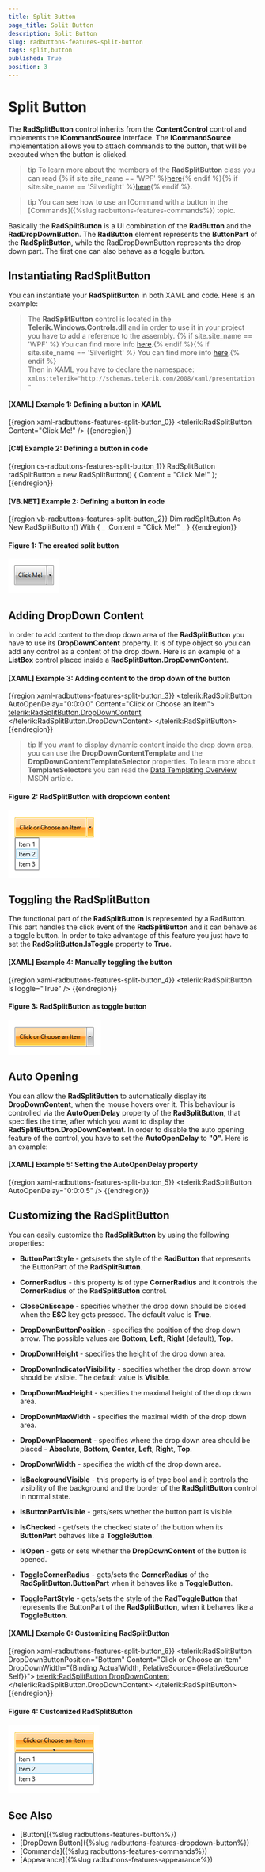 ```yaml
---
title: Split Button
page_title: Split Button
description: Split Button
slug: radbuttons-features-split-button
tags: split,button
published: True
position: 3
---
```


# Split Button

The __RadSplitButton__ control inherits from the __ContentControl__ control and implements the __ICommandSource__ interface. The __ICommandSource__ implementation allows you to attach commands to the button, that will be executed when the button is clicked.  

>tip To learn more about the members of the __RadSplitButton__ class you can read {% if site.site_name == 'WPF' %}[here](https://docs.telerik.com/devtools/wpf/api/html/properties_t_telerik_windows_controls_radsplitbutton.htm){% endif %}{% if site.site_name == 'Silverlight' %}[here](https://docs.telerik.com/devtools/silverlight/api/html/properties_t_telerik_windows_controls_radsplitbutton.htm){% endif %}.

>tip You can see how to use an ICommand with a button in the [Commands]({%slug radbuttons-features-commands%}) topic.	  

Basically the __RadSplitButton__ is a UI combination of the __RadButton__ and the __RadDropDownButton__. The __RadButton__ element represents the __ButtonPart__ of the __RadSplitButton__, while the RadDropDownButton represents the drop down part. The first one can also behave as a toggle button.	  

## Instantiating RadSplitButton

You can instantiate your __RadSplitButton__ in both XAML and code. Here is an example:		

>The __RadSplitButton__ control is located in the __Telerik.Windows.Controls.dll__ and in order to use it in your project you have to add a reference to the assembly. {% if site.site_name == 'WPF' %} You can find more info [here](http://www.telerik.com/help/wpf/installation-installing-controls-dependencies-wpf.html).{% endif %}{% if site.site_name == 'Silverlight' %} You can find more info [here](http://www.telerik.com/help/silverlight/installation-installing-controls-dependencies.html).{% endif %}  
>Then in XAML you have to declare the namespace: `xmlns:telerik="http://schemas.telerik.com/2008/xaml/presentation"`

#### __[XAML] Example 1: Defining a button in XAML__
{{region xaml-radbuttons-features-split-button_0}}
	<telerik:RadSplitButton Content="Click Me!" />
{{endregion}}

#### __[C#] Example 2: Defining a button in code__
{{region cs-radbuttons-features-split-button_1}}
	RadSplitButton radSplitButton = new RadSplitButton() { Content = "Click Me!" };
{{endregion}}

#### __[VB.NET] Example 2: Defining a button in code__
{{region vb-radbuttons-features-split-button_2}}
	Dim radSplitButton As New RadSplitButton() With { _
	    .Content = "Click Me!" _
	}
{{endregion}}

#### __Figure 1: The created split button__
![The created split button](images/radbuttons-features-split-button-0.png)

## Adding DropDown Content

In order to add content to the drop down area of the __RadSplitButton__ you have to use its __DropDownContent__ property. It is of type object so you can add any control as a content of the drop down. Here is an example of a __ListBox__ control placed inside a __RadSplitButton.DropDownContent__.		

#### __[XAML] Example 3: Adding content to the drop down of the button__
{{region xaml-radbuttons-features-split-button_3}}
	<telerik:RadSplitButton AutoOpenDelay="0:0:0.0"
	                        Content="Click or Choose an Item">
	    <telerik:RadSplitButton.DropDownContent>
	        <ListBox>
	            <ListBoxItem Content="Item 1" />
	            <ListBoxItem Content="Item 2" />
	            <ListBoxItem Content="Item 3" />
	        </ListBox>
	    </telerik:RadSplitButton.DropDownContent>
	</telerik:RadSplitButton>
{{endregion}}

>tip If you want to display dynamic content inside the drop down area, you can use the __DropDownContentTemplate__ and the __DropDownContentTemplateSelector__ properties. To learn more about __TemplateSelectors__ you can read the [Data Templating Overview](https://msdn.microsoft.com/en-us/library/ms742521(v=vs.100).aspx) MSDN article.

#### __Figure 2: RadSplitButton with dropdown content__
![RadSplitButton with dropdown content](images/radbuttons-features-split-button-1.png)

## Toggling the RadSplitButton

The functional part of the __RadSplitButton__ is represented by a RadButton. This part handles the click event of the __RadSplitButton__ and it can behave as a toggle button. In order to take advantage of this feature you just have to set the __RadSplitButton.IsToggle__ property to __True__.		

#### __[XAML] Example 4: Manually toggling the button__
{{region xaml-radbuttons-features-split-button_4}}
	<telerik:RadSplitButton IsToggle="True" />
{{endregion}}

#### __Figure 3: RadSplitButton as toggle button__
![RadSplitButton as toggle button](images/radbuttons-features-split-button-2.png)

## Auto Opening

You can allow the __RadSplitButton__ to automatically display its __DropDownContent__, when the mouse hovers over it. This behaviour is controlled via the __AutoOpenDelay__ property of the __RadSplitButton__, that specifies the time, after which you want to display the __RadSplitButton.DropDownContent__. In order to disable the auto opening feature of the control, you have to set the __AutoOpenDelay__ to __"0"__. Here is an example:		

#### __[XAML] Example 5: Setting the AutoOpenDelay property__
{{region xaml-radbuttons-features-split-button_5}}
	<telerik:RadSplitButton AutoOpenDelay="0:0:0.5" />
{{endregion}}

## Customizing the RadSplitButton

You can easily customize the __RadSplitButton__ by using the following properties:		

* __ButtonPartStyle__ - gets/sets the style of the __RadButton__ that represents the ButtonPart of the __RadSplitButton__.

* __CornerRadius__ - this property is of type __CornerRadius__ and it controls the __CornerRadius__ of the __RadSplitButton__ control.

* __CloseOnEscape__ - specifies whether the drop down should be closed when the __ESC__ key gets pressed. The default value is __True__.

* __DropDownButtonPosition__ - specifies the position of the drop down arrow. The possible values are __Bottom__, __Left__, __Right__ (default), __Top__.

* __DropDownHeight__ - specifies the height of the drop down area.

* __DropDownIndicatorVisibility__ - specifies whether the drop down arrow should be visible. The default value is __Visible__.

* __DropDownMaxHeight__ - specifies the maximal height of the drop down area.

* __DropDownMaxWidth__ - specifies the maximal width of the drop down area.

* __DropDownPlacement__ - specifies where the drop down area should be placed - __Absolute__, __Bottom__, __Center__, __Left__, __Right__, __Top__.

* __DropDownWidth__ - specifies the width of the drop down area.

* __IsBackgroundVisible__ - this property is of type bool and it controls the visibility of the background and the border of the __RadSplitButton__ control in normal state.

* __IsButtonPartVisible__ - gets/sets whether the button part is visible.

* __IsChecked__ - get/sets the checked state of the button when its __ButtonPart__ behaves like a __ToggleButton__.

* __IsOpen__ - gets or sets whether the __DropDownContent__ of the button is opened.

* __ToggleCornerRadius__ - gets/sets the __CornerRadius__ of the __RadSplitButton.ButtonPart__ when it behaves like a __ToggleButton__.

* __TogglePartStyle__ - gets/sets the style of the __RadToggleButton__ that represents the ButtonPart of the __RadSplitButton__, when it behaves like a __ToggleButton__.

#### __[XAML] Example 6: Customizing RadSplitButton__
{{region xaml-radbuttons-features-split-button_6}}
	<telerik:RadSplitButton DropDownButtonPosition="Bottom" 
							Content="Click or Choose an Item" 
							DropDownWidth="{Binding ActualWidth, RelativeSource={RelativeSource Self}}">
		<telerik:RadSplitButton.DropDownContent>
			<ListBox>
				<ListBoxItem Content="Item 1" />
				<ListBoxItem Content="Item 2" />
				<ListBoxItem Content="Item 3" />
			</ListBox>
		</telerik:RadSplitButton.DropDownContent>
	</telerik:RadSplitButton>
{{endregion}}

#### __Figure 4: Customized RadSplitButton__
![Customized RadSplitButton](images/radbuttons-features-split-button-3.png)

## See Also
 * [Button]({%slug radbuttons-features-button%})
 * [DropDown Button]({%slug radbuttons-features-dropdown-button%})
 * [Commands]({%slug radbuttons-features-commands%})
 * [Appearance]({%slug radbuttons-features-appearance%})